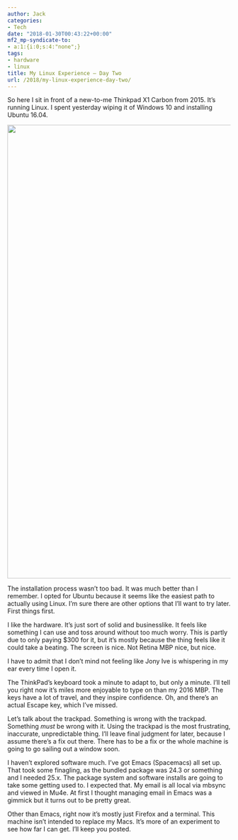 ```yaml
---
author: Jack
categories:
- Tech
date: "2018-01-30T00:43:22+00:00"
mf2_mp-syndicate-to:
- a:1:{i:0;s:4:"none";}
tags:
- hardware
- linux
title: My Linux Experience – Day Two
url: /2018/my-linux-experience-day-two/
---
```

So here I sit in front of a new-to-me Thinkpad X1 Carbon from 2015. It&#8217;s running Linux. I spent yesterday wiping it of Windows 10 and installing Ubuntu 16.04.

<img class="alignnone size-large wp-image-868" src="/img/2018/01/File-Jan-29-7-12-35-PM-946x1024.jpeg" alt="" width="946" height="1024" srcset="/img/2018/01/File-Jan-29-7-12-35-PM-946x1024.jpeg 946w, /img/2018/01/File-Jan-29-7-12-35-PM-277x300.jpeg 277w, /img/2018/01/File-Jan-29-7-12-35-PM-768x832.jpeg 768w, /img/2018/01/File-Jan-29-7-12-35-PM-750x812.jpeg 750w" sizes="(max-width: 946px) 100vw, 946px" />

The installation process wasn&#8217;t too bad. It was much better than I remember. I opted for Ubuntu because it seems like the easiest path to actually using Linux. I&#8217;m sure there are other options that I&#8217;ll want to try later. First things first.

I like the hardware. It&#8217;s just sort of solid and businesslike. It feels like something I can use and toss around without too much worry. This is partly due to only paying $300 for it, but it&#8217;s mostly because the thing feels like it could take a beating. The screen is nice. Not Retina MBP nice, but nice.

I have to admit that I don&#8217;t mind not feeling like Jony Ive is whispering in my ear every time I open it.

The ThinkPad&#8217;s keyboard took a minute to adapt to, but only a minute. I&#8217;ll tell you right now it&#8217;s miles more enjoyable to type on than my 2016 MBP. The keys have a lot of travel, and they inspire confidence. Oh, and there&#8217;s an actual Escape key, which I&#8217;ve missed.

Let&#8217;s talk about the trackpad. Something is wrong with the trackpad. Something _must_ be wrong with it. Using the trackpad is the most frustrating, inaccurate, unpredictable thing. I&#8217;ll leave final judgment for later, because I assume there&#8217;s a fix out there. There has to be a fix or the whole machine is going to go sailing out a window soon.

I haven&#8217;t explored software much. I&#8217;ve got Emacs (Spacemacs) all set up. That took some finagling, as the bundled package was 24.3 or something and I needed 25.x. The package system and software installs are going to take some getting used to. I expected that. My email is all local via mbsync and viewed in Mu4e. At first I thought managing email in Emacs was a gimmick but it turns out to be pretty great.

Other than Emacs, right now it&#8217;s mostly just Firefox and a terminal. This machine isn&#8217;t intended to replace my Macs. It&#8217;s more of an experiment to see how far I can get. I&#8217;ll keep you posted.

&nbsp;